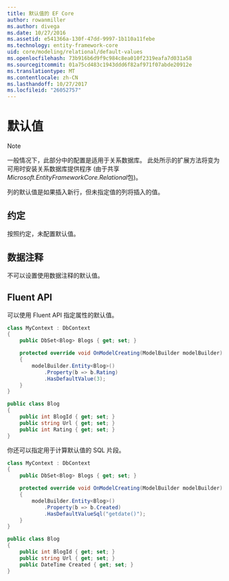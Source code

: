 ```yaml
---
title: 默认值的 EF Core
author: rowanmiller
ms.author: divega
ms.date: 10/27/2016
ms.assetid: e541366a-130f-47dd-9997-1b110a11febe
ms.technology: entity-framework-core
uid: core/modeling/relational/default-values
ms.openlocfilehash: 73b916b6d9f9c984c8ea010f2319eafa7d031a58
ms.sourcegitcommit: 01a75cd483c1943ddd6f82af971f07abde20912e
ms.translationtype: MT
ms.contentlocale: zh-CN
ms.lasthandoff: 10/27/2017
ms.locfileid: "26052757"
---
```

# <a name="default-values"></a>默认值

> [!NOTE]  
> 一般情况下，此部分中的配置是适用于关系数据库。 此处所示的扩展方法将变为可用时安装关系数据库提供程序 (由于共享*Microsoft.EntityFrameworkCore.Relational*包)。

列的默认值是如果插入新行，但未指定值的列将插入的值。

## <a name="conventions"></a>约定

按照约定，未配置默认值。

## <a name="data-annotations"></a>数据注释

不可以设置使用数据注释的默认值。

## <a name="fluent-api"></a>Fluent API

可以使用 Fluent API 指定属性的默认值。

<!-- [!code-csharp[Main](samples/core/relational/Modeling/FluentAPI/Samples/Relational/DefaultValue.cs?highlight=9)] -->
``` csharp
class MyContext : DbContext
{
    public DbSet<Blog> Blogs { get; set; }

    protected override void OnModelCreating(ModelBuilder modelBuilder)
    {
        modelBuilder.Entity<Blog>()
            .Property(b => b.Rating)
            .HasDefaultValue(3);
    }
}

public class Blog
{
    public int BlogId { get; set; }
    public string Url { get; set; }
    public int Rating { get; set; }
}
```

你还可以指定用于计算默认值的 SQL 片段。

<!-- [!code-csharp[Main](samples/core/relational/Modeling/FluentAPI/Samples/Relational/DefaultValueSql.cs?highlight=9)] -->
``` csharp
class MyContext : DbContext
{
    public DbSet<Blog> Blogs { get; set; }

    protected override void OnModelCreating(ModelBuilder modelBuilder)
    {
        modelBuilder.Entity<Blog>()
            .Property(b => b.Created)
            .HasDefaultValueSql("getdate()");
    }
}

public class Blog
{
    public int BlogId { get; set; }
    public string Url { get; set; }
    public DateTime Created { get; set; }
}
```
